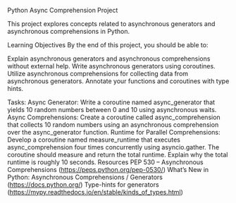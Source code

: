 Python Async Comprehension Project

This project explores concepts related to asynchronous generators and asynchronous comprehensions in Python.

Learning Objectives
By the end of this project, you should be able to:

Explain asynchronous generators and asynchronous comprehensions without external help.
Write asynchronous generators using coroutines.
Utilize asynchronous comprehensions for collecting data from asynchronous generators.
Annotate your functions and coroutines with type hints.

Tasks:
Async Generator: Write a coroutine named async_generator that yields 10 random numbers between 0 and 10 using asynchronous waits.
Async Comprehensions: Create a coroutine called async_comprehension that collects 10 random numbers using an asynchronous comprehension over the async_generator function.
Runtime for Parallel Comprehensions: Develop a coroutine named measure_runtime that executes async_comprehension four times concurrently using asyncio.gather. The coroutine should measure and return the total runtime. Explain why the total runtime is roughly 10 seconds.
Resources
PEP 530 – Asynchronous Comprehensions (https://peps.python.org/pep-0530/)
What’s New in Python: Asynchronous Comprehensions / Generators (https://docs.python.org/)
Type-hints for generators (https://mypy.readthedocs.io/en/stable/kinds_of_types.html)
